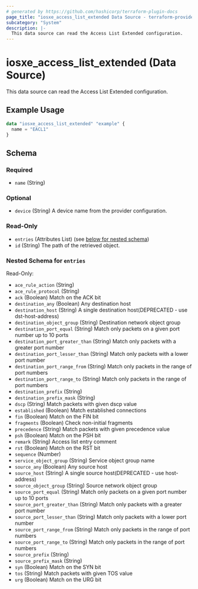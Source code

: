 ```yaml
---
# generated by https://github.com/hashicorp/terraform-plugin-docs
page_title: "iosxe_access_list_extended Data Source - terraform-provider-iosxe"
subcategory: "System"
description: |-
  This data source can read the Access List Extended configuration.
---
```


# iosxe_access_list_extended (Data Source)

This data source can read the Access List Extended configuration.

## Example Usage

```terraform
data "iosxe_access_list_extended" "example" {
  name = "EACL1"
}
```

<!-- schema generated by tfplugindocs -->
## Schema

### Required

- `name` (String)

### Optional

- `device` (String) A device name from the provider configuration.

### Read-Only

- `entries` (Attributes List) (see [below for nested schema](#nestedatt--entries))
- `id` (String) The path of the retrieved object.

<a id="nestedatt--entries"></a>
### Nested Schema for `entries`

Read-Only:

- `ace_rule_action` (String)
- `ace_rule_protocol` (String)
- `ack` (Boolean) Match on the ACK bit
- `destination_any` (Boolean) Any destination host
- `destination_host` (String) A single destination host(DEPRECATED - use dst-host-address)
- `destination_object_group` (String) Destination network object group
- `destination_port_equal` (String) Match only packets on a given port number up to 10 ports
- `destination_port_greater_than` (String) Match only packets with a greater port number
- `destination_port_lesser_than` (String) Match only packets with a lower port number
- `destination_port_range_from` (String) Match only packets in the range of port numbers
- `destination_port_range_to` (String) Match only packets in the range of port numbers
- `destination_prefix` (String)
- `destination_prefix_mask` (String)
- `dscp` (String) Match packets with given dscp value
- `established` (Boolean) Match established connections
- `fin` (Boolean) Match on the FIN bit
- `fragments` (Boolean) Check non-initial fragments
- `precedence` (String) Match packets with given precedence value
- `psh` (Boolean) Match on the PSH bit
- `remark` (String) Access list entry comment
- `rst` (Boolean) Match on the RST bit
- `sequence` (Number)
- `service_object_group` (String) Service object group name
- `source_any` (Boolean) Any source host
- `source_host` (String) A single source host(DEPRECATED - use host-address)
- `source_object_group` (String) Source network object group
- `source_port_equal` (String) Match only packets on a given port number up to 10 ports
- `source_port_greater_than` (String) Match only packets with a greater port number
- `source_port_lesser_than` (String) Match only packets with a lower port number
- `source_port_range_from` (String) Match only packets in the range of port numbers
- `source_port_range_to` (String) Match only packets in the range of port numbers
- `source_prefix` (String)
- `source_prefix_mask` (String)
- `syn` (Boolean) Match on the SYN bit
- `tos` (String) Match packets with given TOS value
- `urg` (Boolean) Match on the URG bit
